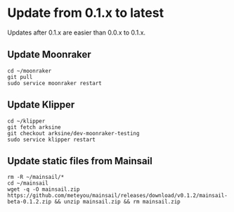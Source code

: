 # Update from 0.1.x to latest
Updates after 0.1.x are easier than 0.0.x to 0.1.x.

## Update Moonraker
```
cd ~/moonraker
git pull
sudo service moonraker restart
```

## Update Klipper
```
cd ~/klipper
git fetch arksine
git checkout arksine/dev-moonraker-testing
sudo service klipper restart
```

## Update static files from Mainsail
```
rm -R ~/mainsail/*
cd ~/mainsail
wget -q -O mainsail.zip https://github.com/meteyou/mainsail/releases/download/v0.1.2/mainsail-beta-0.1.2.zip && unzip mainsail.zip && rm mainsail.zip
```